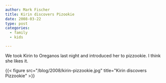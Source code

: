```yaml
---
author: Mark Fischer
title: Kirin discovers Pizookie
date: 2008-03-22
type: post
categories:
  - family
  - kids

---
```


We took Kirin to Oreganos last night and introduced her to pizzookie. I think she likes it.

{{< figure src="/blog/2008/kirin-pizzookie.jpg" title="Kirin discovers Pizzookie" >}}

